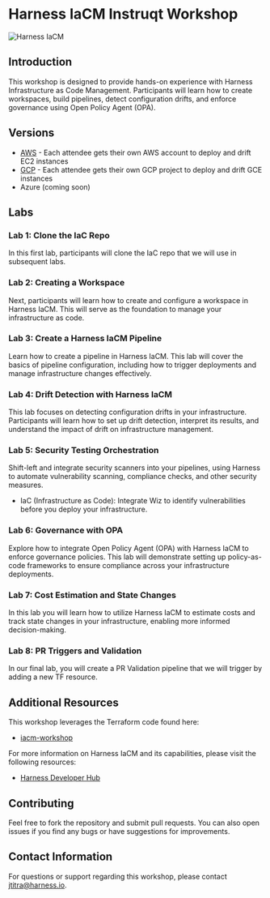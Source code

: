 # Harness IaCM Instruqt Workshop

![Harness IaCM](https://developer.harness.io/img/iacm_landing.png)

## Introduction

This workshop is designed to provide hands-on experience with Harness Infrastructure as Code Management. Participants will learn how to create workspaces, build pipelines, detect configuration drifts, and enforce governance using Open Policy Agent (OPA).

## Versions
 - [AWS](https://github.com/harness-community/field-workshops/tree/main/se-workshop-iacm/instruqt-tracks/aws) - Each attendee gets their own AWS account to deploy and drift EC2 instances
 - [GCP](https://github.com/harness-community/field-workshops/tree/main/se-workshop-iacm/instruqt-tracks/gcp) - Each attendee gets their own GCP project to deploy and drift GCE instances
 - Azure (coming soon)

## Labs

### Lab 1: Clone the IaC Repo
In this first lab, participants will clone the IaC repo that we will use in subsequent labs.

### Lab 2: Creating a Workspace
Next, participants will learn how to create and configure a workspace in Harness IaCM. This will serve as the foundation to manage your infrastructure as code.

### Lab 3: Create a Harness IaCM Pipeline
Learn how to create a pipeline in Harness IaCM. This lab will cover the basics of pipeline configuration, including how to trigger deployments and manage infrastructure changes effectively.

### Lab 4: Drift Detection with Harness IaCM
This lab focuses on detecting configuration drifts in your infrastructure. Participants will learn how to set up drift detection, interpret its results, and understand the impact of drift on infrastructure management.

### Lab 5: Security Testing Orchestration
Shift-left and integrate security scanners into your pipelines, using Harness to automate vulnerability scanning, compliance checks, and other security measures.
 - IaC (Infrastructure as Code): Integrate Wiz to identify vulnerabilities before you deploy your infrastructure.

### Lab 6: Governance with OPA
Explore how to integrate Open Policy Agent (OPA) with Harness IaCM to enforce governance policies. This lab will demonstrate setting up policy-as-code frameworks to ensure compliance across your infrastructure deployments.

### Lab 7: Cost Estimation and State Changes
In this lab you will learn how to utilize Harness IaCM to estimate costs and track state changes in your infrastructure, enabling more informed decision-making.

### Lab 8: PR Triggers and Validation
In our final lab, you will create a PR Validation pipeline that we will trigger by adding a new TF resource.

## Additional Resources
This workshop leverages the Terraform code found here:
- [iacm-workshop](https://github.com/harness-community/se-iacm-workshop)

For more information on Harness IaCM and its capabilities, please visit the following resources:
- [Harness Developer Hub](https://developer.harness.io/docs/infrastructure-as-code-management)

## Contributing
Feel free to fork the repository and submit pull requests. You can also open issues if you find any bugs or have suggestions for improvements.

## Contact Information
For questions or support regarding this workshop, please contact [jtitra@harness.io](mailto:jtitra@harness.io).


